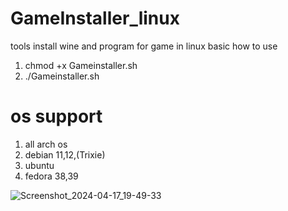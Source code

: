 # GameInstaller_linux
tools install wine and program for game in linux basic
how to use

1.   chmod +x Gameinstaller.sh
2.   ./Gameinstaller.sh

# os support 
1. all arch os
2. debian 11,12,(Trixie)
3. ubuntu
4. fedora 38,39

![Screenshot_2024-04-17_19-49-33](https://github.com/NXZ02/GameInstaller_linux/assets/109139829/95888306-25a9-444f-a16a-a0229c1437ef)
